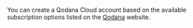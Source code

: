 [//]: # (title: Types of account)

You can create a Qodana Cloud account based on the available subscription options listed on the 
[Qodana](https://www.jetbrains.com/qodana/buy/) website.
